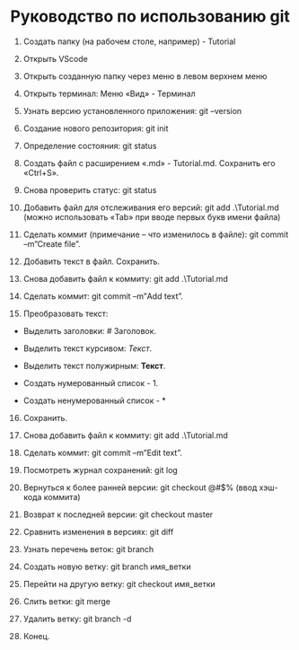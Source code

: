 # Руководство по использованию git

1. Создать папку (на рабочем столе, например) - Tutorial

2. Открыть VScode

3. Открыть созданную папку через меню в левом верхнем меню

4. Открыть терминал: Меню «Вид» - Терминал

5. Узнать версию установленного приложения: git –version

6. Создание нового репозитория: git init

7. Определение состояния: git status

8. Создать файл с расширением «.md» - Tutorial.md. Сохранить его «Ctrl+S».

9. Снова проверить статус: git status

10. Добавить файл для отслеживания его версий: git add .\Tutorial.md (можно использовать «Tab» при вводе первых букв имени файла)

11. Сделать коммит (примечание – что изменилось в файле): git commit –m”Create file”.

12. Добавить текст в файл. Сохранить.

13. Снова добавить файл к коммиту: git add .\Tutorial.md

14. Сделать коммит: git commit –m”Аdd text”.

15. Преобразовать текст:

* Выделить заголовки: # Заголовок.

* Выделить текст курсивом: *Текст*.

* Выделить текст полужирным: **Текст**.

* Создать нумерованный список - 1.

* Создать ненумерованный список - *

16. Сохранить.

17. Снова добавить файл к коммиту: git add .\Tutorial.md

18. Сделать коммит: git commit –m”Edit text”.

19. Посмотреть журнал сохранений: git log

20. Вернуться к более ранней версии: git checkout @#$% (ввод хэш-кода коммита)

21. Возврат к последней версии: git checkout master

22. Сравнить изменения в версиях: git diff

23. Узнать перечень веток: git branch

24. Создать новую ветку: git branch имя_ветки

25. Перейти на другую ветку: git checkout имя_ветки

26. Слить ветки: git merge

27. Удалить ветку: git branch -d

28. Конец.

